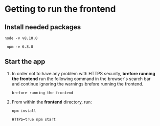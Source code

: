 # Getting to run the frontend

## Install needed packages

   ```
   node -v v8.10.0
   ```
   ```
    npm -v 6.8.0
   ```
   
## Start the app

1. In order not to have any problem with HTTPS security, **brefore running the frontend** run the following command in the browser's search bar and continue ignoring the warnings brefore running the frontend.
   ```
   brefore running the frontend
   ```
   
2. From within the **frontend** directory, run:

   ```
   npm install
   ```
   
   ```
   HTTPS=true npm start
   ```

